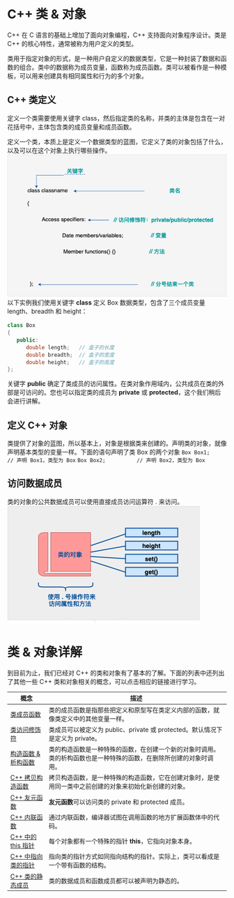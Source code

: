 # C++ 类 & 对象

C++ 在 C 语言的基础上增加了面向对象编程，C++ 支持面向对象程序设计。类是 C++ 的核心特性，通常被称为用户定义的类型。

类用于指定对象的形式，是一种用户自定义的数据类型，它是一种封装了数据和函数的组合。类中的数据称为成员变量，函数称为成员函数。类可以被看作是一种模板，可以用来创建具有相同属性和行为的多个对象。

## C++ 类定义

定义一个类需要使用关键字 class，然后指定类的名称，并类的主体是包含在一对花括号中，主体包含类的成员变量和成员函数。

定义一个类，本质上是定义一个数据类型的蓝图，它定义了类的对象包括了什么，以及可以在这个对象上执行哪些操作。![](../../resources/Pasted%20image%2020250401165929.png)以下实例我们使用关键字 **class** 定义 Box 数据类型，包含了三个成员变量 length、breadth 和 height：
```c++
class Box
{
   public:
      double length;   // 盒子的长度
      double breadth;  // 盒子的宽度
      double height;   // 盒子的高度
};
```
关键字 **public** 确定了类成员的访问属性。在类对象作用域内，公共成员在类的外部是可访问的。您也可以指定类的成员为 **private** 或 **protected**，这个我们稍后会进行讲解。

## 定义 C++ 对象

类提供了对象的蓝图，所以基本上，对象是根据类来创建的。声明类的对象，就像声明基本类型的变量一样。下面的语句声明了类 Box 的两个对象
`Box Box1;          // 声明 Box1，类型为 Box`
`Box Box2;          // 声明 Box2，类型为 Box`

## 访问数据成员

类的对象的公共数据成员可以使用直接成员访问运算符 . 来访问。
![](../../resources/Pasted%20image%2020250401170113.png)
# 类 & 对象详解

到目前为止，我们已经对 C++ 的类和对象有了基本的了解。下面的列表中还列出了其他一些 C++ 类和对象相关的概念，可以点击相应的链接进行学习。

|概念|描述|
|---|---|
|[类成员函数](https://www.runoob.com/cplusplus/cpp-class-member-functions.html "C++ 类成员函数")|类的成员函数是指那些把定义和原型写在类定义内部的函数，就像类定义中的其他变量一样。|
|[类访问修饰符](https://www.runoob.com/cplusplus/cpp-class-access-modifiers.html "C++ 类访问修饰符")|类成员可以被定义为 public、private 或 protected。默认情况下是定义为 private。|
|[构造函数 & 析构函数](https://www.runoob.com/cplusplus/cpp-constructor-destructor.html "C++ 构造函数 & 析构函数")|类的构造函数是一种特殊的函数，在创建一个新的对象时调用。类的析构函数也是一种特殊的函数，在删除所创建的对象时调用。|
|[C++ 拷贝构造函数](https://www.runoob.com/cplusplus/cpp-copy-constructor.html "C++ 拷贝构造函数")|拷贝构造函数，是一种特殊的构造函数，它在创建对象时，是使用同一类中之前创建的对象来初始化新创建的对象。|
|[C++ 友元函数](https://www.runoob.com/cplusplus/cpp-friend-functions.html "C++ 友元函数")|**友元函数**可以访问类的 private 和 protected 成员。|
|[C++ 内联函数](https://www.runoob.com/cplusplus/cpp-inline-functions.html "C++ 内联函数")|通过内联函数，编译器试图在调用函数的地方扩展函数体中的代码。|
|[C++ 中的 this 指针](https://www.runoob.com/cplusplus/cpp-this-pointer.html "C++ 中的 this 指针")|每个对象都有一个特殊的指针 **this**，它指向对象本身。|
|[C++ 中指向类的指针](https://www.runoob.com/cplusplus/cpp-pointer-to-class.html "C++ 中指向类的指针")|指向类的指针方式如同指向结构的指针。实际上，类可以看成是一个带有函数的结构。|
|[C++ 类的静态成员](https://www.runoob.com/cplusplus/cpp-static-members.html "C++ 类的静态成员")|类的数据成员和函数成员都可以被声明为静态的。|
